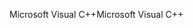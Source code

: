 <span data-ttu-id="bd192-101">Microsoft Visual C++</span><span class="sxs-lookup"><span data-stu-id="bd192-101">Microsoft Visual C++</span></span>